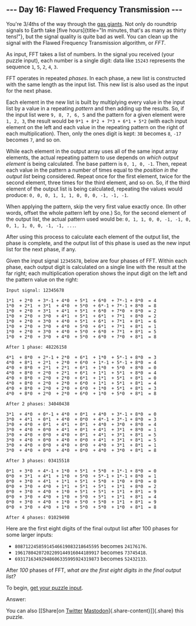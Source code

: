 --- Day 16: Flawed Frequency Transmission ---
---------------------------------------------

You're 3/4ths of the way through the [gas
giants](https://en.wikipedia.org/wiki/Gas_giant). Not only do roundtrip
signals to Earth take [five
hours]{title="In minutes, that's as many as thirty tens!"}, but the
signal quality is quite bad as well. You can clean up the signal with
the Flawed Frequency Transmission algorithm, or *FFT*.

As input, FFT takes a list of numbers. In the signal you received (your
puzzle input), each number is a single digit: data like `15243`
represents the sequence `1`, `5`, `2`, `4`, `3`.

FFT operates in repeated *phases*. In each phase, a new list is
constructed with the same length as the input list. This new list is
also used as the input for the next phase.

Each element in the new list is built by multiplying every value in the
input list by a value in a repeating *pattern* and then adding up the
results. So, if the input list were `9, 8, 7, 6, 5` and the pattern for
a given element were `1, 2, 3`, the result would be
`9*1 + 8*2 + 7*3 + 6*1 + 5*2` (with each input element on the left and
each value in the repeating pattern on the right of each
multiplication). Then, only the ones digit is kept: `38` becomes `8`,
`-17` becomes `7`, and so on.

While each element in the output array uses all of the same input array
elements, the actual repeating pattern to use depends on *which output
element* is being calculated. The base pattern is `0, 1, 0, -1`. Then,
repeat each value in the pattern a number of times equal to the
*position in the output list* being considered. Repeat once for the
first element, twice for the second element, three times for the third
element, and so on. So, if the third element of the output list is being
calculated, repeating the values would produce:
`0, 0, 0, 1, 1, 1, 0, 0, 0, -1, -1, -1`.

When applying the pattern, skip the very first value exactly once. (In
other words, offset the whole pattern left by one.) So, for the second
element of the output list, the actual pattern used would be:
`0, 1, 1, 0, 0, -1, -1, 0, 0, 1, 1, 0, 0, -1, -1, ...`.

After using this process to calculate each element of the output list,
the phase is complete, and the output list of this phase is used as the
new input list for the next phase, if any.

Given the input signal `12345678`, below are four phases of FFT. Within
each phase, each output digit is calculated on a single line with the
result at the far right; each multiplication operation shows the input
digit on the left and the pattern value on the right:

    Input signal: 12345678

    1*1  + 2*0  + 3*-1 + 4*0  + 5*1  + 6*0  + 7*-1 + 8*0  = 4
    1*0  + 2*1  + 3*1  + 4*0  + 5*0  + 6*-1 + 7*-1 + 8*0  = 8
    1*0  + 2*0  + 3*1  + 4*1  + 5*1  + 6*0  + 7*0  + 8*0  = 2
    1*0  + 2*0  + 3*0  + 4*1  + 5*1  + 6*1  + 7*1  + 8*0  = 2
    1*0  + 2*0  + 3*0  + 4*0  + 5*1  + 6*1  + 7*1  + 8*1  = 6
    1*0  + 2*0  + 3*0  + 4*0  + 5*0  + 6*1  + 7*1  + 8*1  = 1
    1*0  + 2*0  + 3*0  + 4*0  + 5*0  + 6*0  + 7*1  + 8*1  = 5
    1*0  + 2*0  + 3*0  + 4*0  + 5*0  + 6*0  + 7*0  + 8*1  = 8

    After 1 phase: 48226158

    4*1  + 8*0  + 2*-1 + 2*0  + 6*1  + 1*0  + 5*-1 + 8*0  = 3
    4*0  + 8*1  + 2*1  + 2*0  + 6*0  + 1*-1 + 5*-1 + 8*0  = 4
    4*0  + 8*0  + 2*1  + 2*1  + 6*1  + 1*0  + 5*0  + 8*0  = 0
    4*0  + 8*0  + 2*0  + 2*1  + 6*1  + 1*1  + 5*1  + 8*0  = 4
    4*0  + 8*0  + 2*0  + 2*0  + 6*1  + 1*1  + 5*1  + 8*1  = 0
    4*0  + 8*0  + 2*0  + 2*0  + 6*0  + 1*1  + 5*1  + 8*1  = 4
    4*0  + 8*0  + 2*0  + 2*0  + 6*0  + 1*0  + 5*1  + 8*1  = 3
    4*0  + 8*0  + 2*0  + 2*0  + 6*0  + 1*0  + 5*0  + 8*1  = 8

    After 2 phases: 34040438

    3*1  + 4*0  + 0*-1 + 4*0  + 0*1  + 4*0  + 3*-1 + 8*0  = 0
    3*0  + 4*1  + 0*1  + 4*0  + 0*0  + 4*-1 + 3*-1 + 8*0  = 3
    3*0  + 4*0  + 0*1  + 4*1  + 0*1  + 4*0  + 3*0  + 8*0  = 4
    3*0  + 4*0  + 0*0  + 4*1  + 0*1  + 4*1  + 3*1  + 8*0  = 1
    3*0  + 4*0  + 0*0  + 4*0  + 0*1  + 4*1  + 3*1  + 8*1  = 5
    3*0  + 4*0  + 0*0  + 4*0  + 0*0  + 4*1  + 3*1  + 8*1  = 5
    3*0  + 4*0  + 0*0  + 4*0  + 0*0  + 4*0  + 3*1  + 8*1  = 1
    3*0  + 4*0  + 0*0  + 4*0  + 0*0  + 4*0  + 3*0  + 8*1  = 8

    After 3 phases: 03415518

    0*1  + 3*0  + 4*-1 + 1*0  + 5*1  + 5*0  + 1*-1 + 8*0  = 0
    0*0  + 3*1  + 4*1  + 1*0  + 5*0  + 5*-1 + 1*-1 + 8*0  = 1
    0*0  + 3*0  + 4*1  + 1*1  + 5*1  + 5*0  + 1*0  + 8*0  = 0
    0*0  + 3*0  + 4*0  + 1*1  + 5*1  + 5*1  + 1*1  + 8*0  = 2
    0*0  + 3*0  + 4*0  + 1*0  + 5*1  + 5*1  + 1*1  + 8*1  = 9
    0*0  + 3*0  + 4*0  + 1*0  + 5*0  + 5*1  + 1*1  + 8*1  = 4
    0*0  + 3*0  + 4*0  + 1*0  + 5*0  + 5*0  + 1*1  + 8*1  = 9
    0*0  + 3*0  + 4*0  + 1*0  + 5*0  + 5*0  + 1*0  + 8*1  = 8

    After 4 phases: 01029498

Here are the first eight digits of the final output list after 100
phases for some larger inputs:

-   `80871224585914546619083218645595` becomes `24176176`.
-   `19617804207202209144916044189917` becomes `73745418`.
-   `69317163492948606335995924319873` becomes `52432133`.

After *100* phases of FFT, *what are the first eight digits in the final
output list?*

To begin, [get your puzzle input](16/input).

Answer:

You can also [\[Share[on
[Twitter](https://twitter.com/intent/tweet?text=%22Flawed+Frequency+Transmission%22+%2D+Day+16+%2D+Advent+of+Code+2019&url=https%3A%2F%2Fadventofcode%2Ecom%2F2019%2Fday%2F16&related=ericwastl&hashtags=AdventOfCode)
[Mastodon](javascript:void(0);)]{.share-content}\]]{.share} this puzzle.
